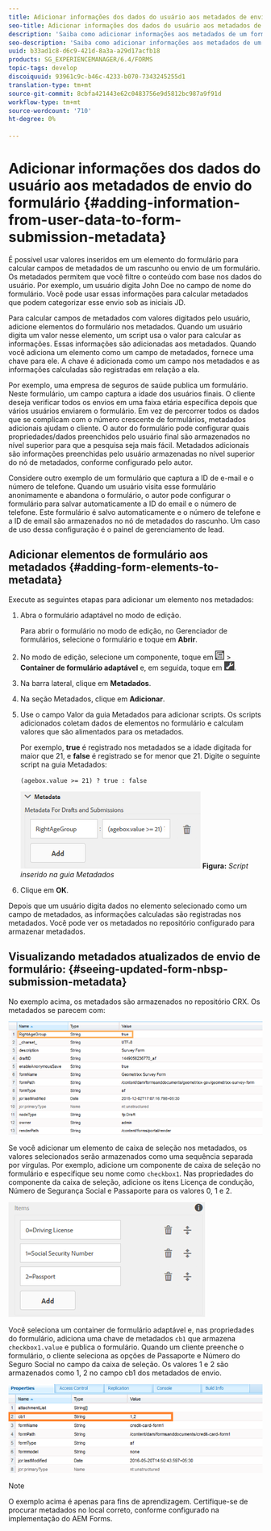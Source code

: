 ```yaml
---
title: Adicionar informações dos dados do usuário aos metadados de envio do formulário
seo-title: Adicionar informações dos dados do usuário aos metadados de envio do formulário
description: 'Saiba como adicionar informações aos metadados de um formulário enviado com dados fornecidos pelo usuário. '
seo-description: 'Saiba como adicionar informações aos metadados de um formulário enviado com dados fornecidos pelo usuário. '
uuid: b33ad1c8-d6c9-421d-8a3a-a29d17acfb18
products: SG_EXPERIENCEMANAGER/6.4/FORMS
topic-tags: develop
discoiquuid: 93961c9c-b46c-4233-b070-7343245255d1
translation-type: tm+mt
source-git-commit: 8cbfa421443e62c0483756e9d5812bc987a9f91d
workflow-type: tm+mt
source-wordcount: '710'
ht-degree: 0%

---
```



# Adicionar informações dos dados do usuário aos metadados de envio do formulário {#adding-information-from-user-data-to-form-submission-metadata}

É possível usar valores inseridos em um elemento do formulário para calcular campos de metadados de um rascunho ou envio de um formulário. Os metadados permitem que você filtre o conteúdo com base nos dados do usuário. Por exemplo, um usuário digita John Doe no campo de nome do formulário. Você pode usar essas informações para calcular metadados que podem categorizar esse envio sob as iniciais JD.

Para calcular campos de metadados com valores digitados pelo usuário, adicione elementos do formulário nos metadados. Quando um usuário digita um valor nesse elemento, um script usa o valor para calcular as informações. Essas informações são adicionadas aos metadados. Quando você adiciona um elemento como um campo de metadados, fornece uma chave para ele. A chave é adicionada como um campo nos metadados e as informações calculadas são registradas em relação a ela.

Por exemplo, uma empresa de seguros de saúde publica um formulário. Neste formulário, um campo captura a idade dos usuários finais. O cliente deseja verificar todos os envios em uma faixa etária específica depois que vários usuários enviarem o formulário. Em vez de percorrer todos os dados que se complicam com o número crescente de formulários, metadados adicionais ajudam o cliente. O autor do formulário pode configurar quais propriedades/dados preenchidos pelo usuário final são armazenados no nível superior para que a pesquisa seja mais fácil. Metadados adicionais são informações preenchidas pelo usuário armazenadas no nível superior do nó de metadados, conforme configurado pelo autor.

Considere outro exemplo de um formulário que captura a ID de e-mail e o número de telefone. Quando um usuário visita esse formulário anonimamente e abandona o formulário, o autor pode configurar o formulário para salvar automaticamente a ID do email e o número de telefone. Este formulário é salvo automaticamente e o número de telefone e a ID de email são armazenados no nó de metadados do rascunho. Um caso de uso dessa configuração é o painel de gerenciamento de lead.

## Adicionar elementos de formulário aos metadados {#adding-form-elements-to-metadata}

Execute as seguintes etapas para adicionar um elemento nos metadados:

1. Abra o formulário adaptável no modo de edição.

   Para abrir o formulário no modo de edição, no Gerenciador de formulários, selecione o formulário e toque em **Abrir**.

1. No modo de edição, selecione um componente, toque em ![field-level](assets/field-level.png) > **Container de formulário adaptável** e, em seguida, toque em ![cmppr](assets/cmppr.png).
1. Na barra lateral, clique em **Metadados**.
1. Na seção Metadados, clique em **Adicionar**.
1. Use o campo Valor da guia Metadados para adicionar scripts. Os scripts adicionados coletam dados de elementos no formulário e calculam valores que são alimentados para os metadados.

   Por exemplo, **true** é registrado nos metadados se a idade digitada for maior que 21, e **false** é registrado se for menor que 21. Digite o seguinte script na guia Metadados:

   `(agebox.value >= 21) ? true : false`

   ![Script de metadados](assets/add-element-metadata.png)
   **Figura:** *Script inserido na guia Metadados*

1. Clique em **OK**.

Depois que um usuário digita dados no elemento selecionado como um campo de metadados, as informações calculadas são registradas nos metadados. Você pode ver os metadados no repositório configurado para armazenar metadados.

## Visualizando metadados atualizados de envio de formulário: {#seeing-updated-form-nbsp-submission-metadata}

No exemplo acima, os metadados são armazenados no repositório CRX. Os metadados se parecem com:

![entrada de metadados](assets/metadata-entry.png)

Se você adicionar um elemento de caixa de seleção nos metadados, os valores selecionados serão armazenados como uma sequência separada por vírgulas. Por exemplo, adicione um componente de caixa de seleção no formulário e especifique seu nome como `checkbox1`. Nas propriedades do componente da caixa de seleção, adicione os itens Licença de condução, Número de Segurança Social e Passaporte para os valores 0, 1 e 2.

![Armazenamento de vários valores de uma caixa de seleção](assets/checkbox-metadata.png)

Você seleciona um container de formulário adaptável e, nas propriedades do formulário, adiciona uma chave de metadados `cb1` que armazena `checkbox1.value` e publica o formulário. Quando um cliente preenche o formulário, o cliente seleciona as opções de Passaporte e Número do Seguro Social no campo da caixa de seleção. Os valores 1 e 2 são armazenados como 1, 2 no campo cb1 dos metadados de envio.

![Entrada de metadados para vários valores selecionados em um campo de caixa de seleção](assets/metadata-entry-1.png)

>[!NOTE]
>
>O exemplo acima é apenas para fins de aprendizagem. Certifique-se de procurar metadados no local correto, conforme configurado na implementação do AEM Forms.

